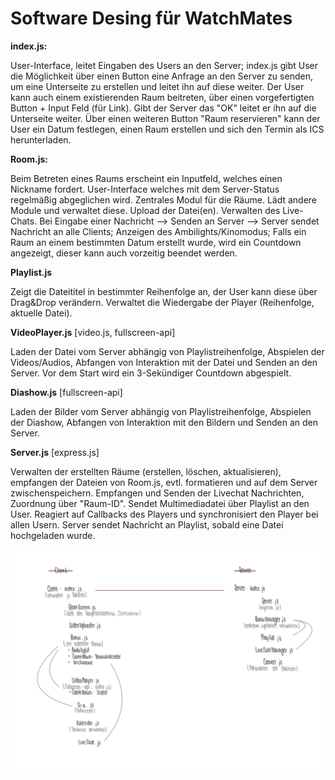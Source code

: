 # Software Desing für WatchMates

**index.js:**

User-Interface, leitet Eingaben des Users an den Server;
index.js gibt User die Möglichkeit über einen Button eine Anfrage an den Server zu senden, um eine Unterseite zu erstellen und leitet ihn auf diese weiter.
Der User kann auch einem existierenden Raum beitreten, über einen vorgefertigten Button + Input Feld (für Link). Gibt der Server das "OK" leitet er ihn auf die Unterseite weiter. 
Über einen weiteren Button "Raum reservieren" kann der User ein Datum festlegen, einen Raum erstellen und sich den Termin als ICS herunterladen.

**Room.js:**

Beim Betreten eines Raums erscheint ein Inputfeld, welches einen Nickname fordert.
User-Interface welches mit dem Server-Status regelmäßig abgeglichen wird. Zentrales Modul für die Räume. Lädt andere Module und verwaltet diese. Upload der Datei(en).
Verwalten des Live-Chats. Bei Eingabe einer Nachricht --> Senden an Server --> Server sendet Nachricht an alle Clients; Anzeigen des Ambilights/Kinomodus; Falls ein Raum an einem bestimmten Datum erstellt wurde, wird ein Countdown angezeigt, dieser kann auch vorzeitig beendet werden.

**Playlist.js**

Zeigt die Dateititel in bestimmter Reihenfolge an, der User kann diese über Drag&Drop verändern. Verwaltet die Wiedergabe der Player (Reihenfolge, aktuelle Datei).

**VideoPlayer.js** [video.js, fullscreen-api]

Laden der Datei vom Server abhängig von Playlistreihenfolge, Abspielen der Videos/Audios, Abfangen von Interaktion mit der Datei und Senden an den Server. Vor dem Start wird ein 3-Sekündiger Countdown abgespielt. 

**Diashow.js** [fullscreen-api]

Laden der Bilder vom Server abhängig von Playlistreihenfolge, Abspielen der Diashow, Abfangen von Interaktion mit den Bildern und Senden an den Server.

**Server.js** [express.js]

Verwalten der erstellten Räume (erstellen, löschen, aktualisieren), empfangen der Dateien von Room.js, evtl. formatieren und auf dem Server zwischenspeichern.
Empfangen und Senden der Livechat Nachrichten, Zuordnung über "Raum-ID". Sendet Multimediadatei über Playlist an den User. Reagiert auf Callbacks des Players und synchronisiert den Player bei allen Usern. Server sendet Nachricht an Playlist, sobald eine Datei hochgeladen wurde.

![Darstellund des Designs](Design_Bild.jpg)
